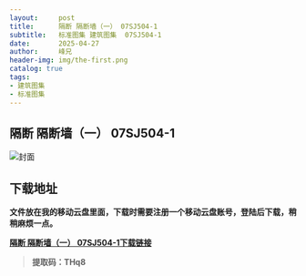```yaml
---
layout:     post
title:      隔断 隔断墙（一） 07SJ504-1
subtitle:   标准图集 建筑图集  07SJ504-1
date:       2025-04-27
author:     峰兄
header-img: img/the-first.png
catalog: true
tags:
- 建筑图集
- 标准图集
---
```

## 隔断 隔断墙（一） 07SJ504-1
![封面](https://pic1.imgdb.cn/item/680c860058cb8da5c8ce9391.png)

## 下载地址 ##
**文件放在我的移动云盘里面，下载时需要注册一个移动云盘账号，登陆后下载，稍稍麻烦一点。**  
  
[**隔断 隔断墙（一） 07SJ504-1下载链接**](https://caiyun.139.com/m/i?105CqS7W62zcO)

> **提取码：THq8**

